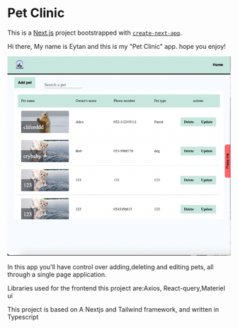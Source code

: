 # Pet Clinic

This is a [Next.js](https://nextjs.org/) project bootstrapped with [`create-next-app`](https://github.com/vercel/next.js/tree/canary/packages/create-next-app).

Hi there, My name is Eytan and this is my "Pet Clinic" app. hope you enjoy!

![PetClinic](assets/imgs/appImg.png)

In this app you'll have control over adding,deleting and editing pets, all through a single page application.

Libraries used for the frontend  this project are:Axios, React-query,Materiel ui

This project is based on A Nextjs and Tailwind framework, and written in Typescript


